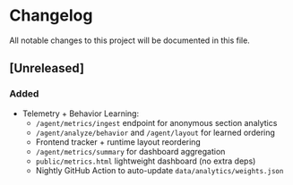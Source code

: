 # Changelog

All notable changes to this project will be documented in this file.

## [Unreleased]
### Added
- Telemetry + Behavior Learning:
  - `/agent/metrics/ingest` endpoint for anonymous section analytics
  - `/agent/analyze/behavior` and `/agent/layout` for learned ordering
  - Frontend tracker + runtime layout reordering
  - `/agent/metrics/summary` for dashboard aggregation
  - `public/metrics.html` lightweight dashboard (no extra deps)
  - Nightly GitHub Action to auto-update `data/analytics/weights.json`
